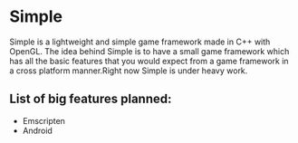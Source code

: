 # Simple
Simple is a lightweight and simple game framework made in C++ with OpenGL. The idea behind Simple is to have a small game framework which has all the basic features that you would expect from a game framework in a cross platform manner.Right now Simple is under heavy work.
## List of big features planned: 
+ Emscripten
+ Android
